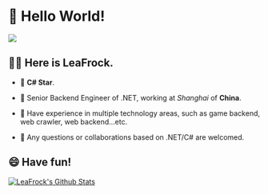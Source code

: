 #  👋 Hello World!

![](https://komarev.com/ghpvc/?username=LeaFrock)

## 🧑🏻 Here is LeaFrock.

* :star2: **C# Star**.

* :school: Senior Backend Engineer of .NET, working at *Shanghai* of **China**.

* :muscle: Have experience in multiple technology areas, such as game backend, web crawler, web backend...etc.

* 💬 Any questions or collaborations based on .NET/C# are welcomed.

## 😄 Have fun!

[![LeaFrock's Github Stats](https://github-readme-stats.vercel.app/api?username=LeaFrock&show_icons=true&theme=merko&count_private=true&include_all_commits=true)](https://github.com/LeaFrock)
